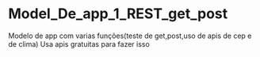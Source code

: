 # Model_De_app_1_REST_get_post
Modelo de app com varias funções(teste de get,post,uso de apis de cep e de clima)
Usa apis gratuitas para fazer isso
